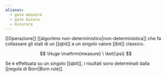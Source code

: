 ```yaml
---
aliases:
  - gate measure
  - gate misura
  - misurare
---
```


[[Operazione]] [[algoritmo non-deterministico|non-deterministica]] che fa collassare gli stati di un [[qbit]] a un singolo valore [[bit]] classico.

$$
\Huge \mathrm{measure} \ \ket{\psi}
$$

Se è effettuata su un singolo [[qbit]], i risultati sono determinati dalla [[regola di Born|Born rule]].
